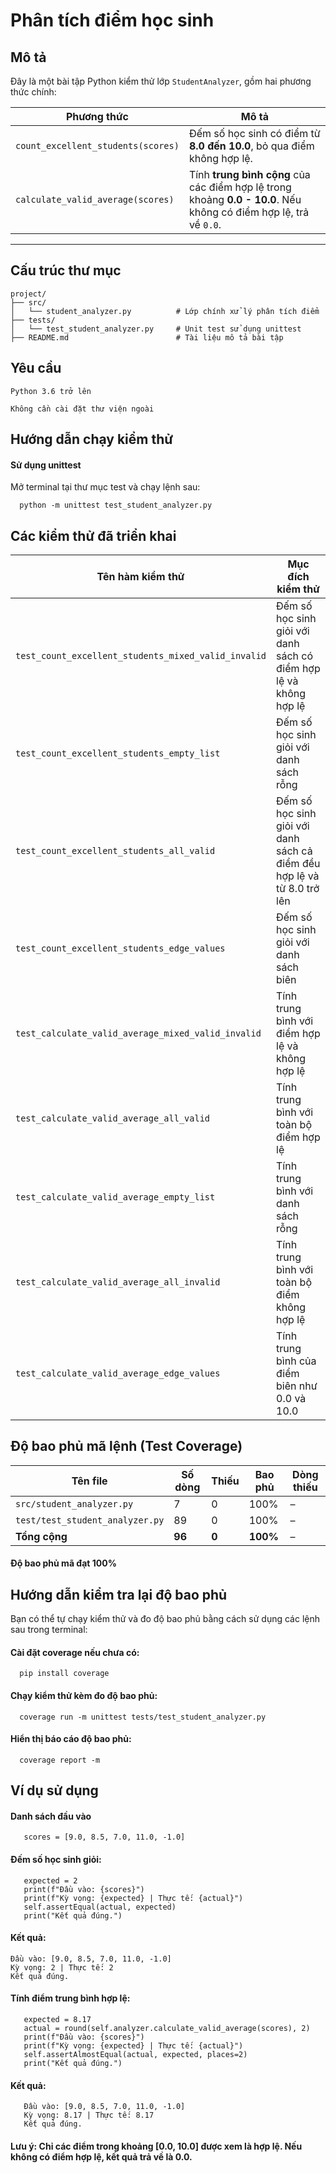 # Phân tích điểm học sinh

## Mô tả

Đây là một bài tập Python kiểm thử lớp `StudentAnalyzer`, gồm hai phương thức chính:

| Phương thức                            | Mô tả                                                                 |
|----------------------------------------|------------------------------------------------------------------------|
| `count_excellent_students(scores)`     | Đếm số học sinh có điểm từ **8.0 đến 10.0**, bỏ qua điểm không hợp lệ. |
| `calculate_valid_average(scores)`      | Tính **trung bình cộng** của các điểm hợp lệ trong khoảng **0.0 - 10.0**. Nếu không có điểm hợp lệ, trả về `0.0`. |

---

## Cấu trúc thư mục

```plaintext
project/
├── src/
│   └── student_analyzer.py          # Lớp chính xử lý phân tích điểm
├── tests/
│   └── test_student_analyzer.py     # Unit test sử dụng unittest
├── README.md                        # Tài liệu mô tả bài tập
```

## Yêu cầu
```
Python 3.6 trở lên

Không cần cài đặt thư viện ngoài
```
## Hướng dẫn chạy kiểm thử
#### Sử dụng unittest
Mở terminal tại thư mục test và chạy lệnh sau:

      python -m unittest test_student_analyzer.py

## Các kiểm thử đã triển khai

|               Tên hàm kiểm thử                      |               Mục đích kiểm thử                  |
| --------------------------------------------------- | ------------------------------------------------ |
| `test_count_excellent_students_mixed_valid_invalid` | Đếm số học sinh giỏi với danh sách có điểm hợp lệ và không hợp lệ                 |
| `test_count_excellent_students_empty_list`          | Đếm số học sinh giỏi với danh sách rỗng          |                         
| `test_count_excellent_students_all_valid`           | Đếm số học sinh giỏi với danh sách cả điểm đều hợp lệ và từ 8.0 trở lên               |
| `test_count_excellent_students_edge_values`         | Đếm số học sinh giỏi với danh sách biên          |
| `test_calculate_valid_average_mixed_valid_invalid`  | Tính trung bình với điểm hợp lệ và không hợp lệ  |
| `test_calculate_valid_average_all_valid`            | Tính trung bình với toàn bộ điểm hợp lệ          |
| `test_calculate_valid_average_empty_list`           | Tính trung bình với danh sách rỗng               |
| `test_calculate_valid_average_all_invalid`          | Tính trung bình với toàn bộ điểm không hợp lệ    |
| `test_calculate_valid_average_edge_values`          | Tính trung bình của điểm biên như 0.0 và 10.0    |

## Độ bao phủ mã lệnh (Test Coverage)
| Tên file                        | Số dòng | Thiếu | Bao phủ  | Dòng thiếu |
| ------------------------------- | ------- | ----- | -------- | ---------- |
| `src/student_analyzer.py`       | 7       | 0     | 100%     | –          |
| `test/test_student_analyzer.py` | 89      | 0     | 100%     | –          |
| **Tổng cộng**                   | **96**  | **0** | **100%** | –          |

#### Độ bao phủ mã đạt 100%



## Hướng dẫn kiểm tra lại độ bao phủ
   Bạn có thể tự chạy kiểm thử và đo độ bao phủ bằng cách sử dụng các lệnh sau trong terminal:

#### Cài đặt coverage nếu chưa có:
      pip install coverage

#### Chạy kiểm thử kèm đo độ bao phủ:
      coverage run -m unittest tests/test_student_analyzer.py

#### Hiển thị báo cáo độ bao phủ:
      coverage report -m

## Ví dụ sử dụng
#### Danh sách đầu vào
```
   scores = [9.0, 8.5, 7.0, 11.0, -1.0]
```
#### Đếm số học sinh giỏi:
```     
   expected = 2
   print(f"Đầu vào: {scores}")
   print(f"Kỳ vọng: {expected} | Thực tế: {actual}")
   self.assertEqual(actual, expected)
   print("Kết quả đúng.")
 ``` 
   #### Kết quả: 
   ```
   Đầu vào: [9.0, 8.5, 7.0, 11.0, -1.0]
   Kỳ vọng: 2 | Thực tế: 2
   Kết quả đúng.
```
#### Tính điểm trung bình hợp lệ:
```
   expected = 8.17
   actual = round(self.analyzer.calculate_valid_average(scores), 2)
   print(f"Đầu vào: {scores}")
   print(f"Kỳ vọng: {expected} | Thực tế: {actual}")
   self.assertAlmostEqual(actual, expected, places=2)
   print("Kết quả đúng.")
```
#### Kết quả:
```
   Đầu vào: [9.0, 8.5, 7.0, 11.0, -1.0]
   Kỳ vọng: 8.17 | Thực tế: 8.17
   Kết quả đúng.
   ```
#### Lưu ý: Chỉ các điểm trong khoảng [0.0, 10.0] được xem là hợp lệ. Nếu không có điểm hợp lệ, kết quả trả về là 0.0.